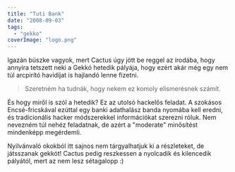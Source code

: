 ```yaml
---
title: "Tuti Bank"
date: "2008-09-03"
tags: 
  - "gekko"
coverImage: "logo.png"
---
```


Igazán büszke vagyok, mert Cactus úgy jött be reggel az irodába, hogy annyira tetszett neki a Gekkó hetedik pályája, hogy ezért akár még egy nem túl arcpirító havidíjat is hajlandó lenne fizetni.

> Szeretném ha tudnák, hogy nekem ez komoly elismerésnek számít.

És hogy miről is szól a hetedik? Ez az utolsó hackelős feladat. A szokásos Encsé-fricskával ezúttal egy banki adathalász banda nyomába kell eredni, és tradícionális hacker módszerekkel információkat szerezni róluk. Nem nevezném túl nehéz feladatnak, de azért a "moderate" minősítést mindenképp megérdemli.

Nyilvánvaló okokból itt sajnos nem tárgyalhatjuk ki a részleteket, de játsszanak gekkót! Cactus pedig reszkessen a nyolcadik és kilencedik pályától, mert az nem lesz sétagalopp :)
